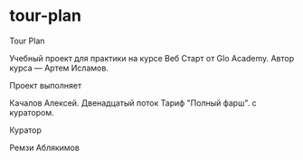 # tour-plan
Tour Plan

Учебный проект для практики на курсе Веб Старт от Glo Academy. Автор курса — Артем Исламов.





Проект выполняет

Качалов Алексей. Двенадцатый поток Тариф "Полный фарш". с куратором.





Куратор

Ремзи Аблякимов
